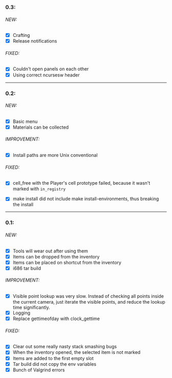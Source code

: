 ### 0.3:

###### NEW:
* [x] Crafting
* [x] Release notifications

###### FIXED:
* [x] Couldn't open panels on each other
* [x] Using correct ncursesw header

---

### 0.2:

###### NEW:
* [x] Basic menu
* [x] Materials can be collected

###### IMPROVEMENT:
* [x] Install paths are more Unix conventional

###### FIXED:
* [x] cell_free with the Player's cell prototype failed, because it wasn't marked with `in_registry`
* [x] make install did not include make install-environments, thus breaking the install


---

### 0.1:

###### NEW:
* [x] Tools will wear out after using them
* [x] Items can be dropped from the inventory
* [x] Items can be placed on shortcut from the inventory
* [x] i686 tar build

###### IMPROVEMENT:
* [x] Visible point lookup was very slow. Instead of checking all points inside the current camera, just iterate the visible points,
and reduce the lookup time significantly.
* [x] Logging
* [x] Replace gettimeofday with clock_gettime

###### FIXED:
* [x] Clear out some really nasty stack smashing bugs
* [x] When the inventory opened, the selected item is not marked
* [x] Items are added to the first empty slot
* [x] Tar build did not copy the env variables
* [x] Bunch of Valgrind errors
